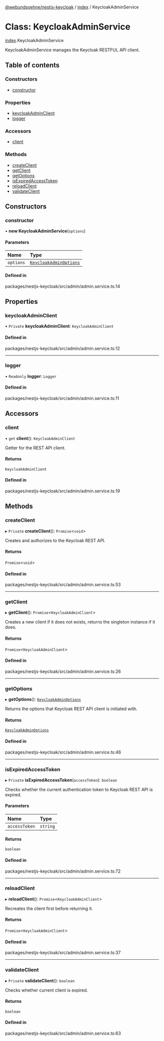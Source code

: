 [@webundsoehne/nestjs-keycloak](../README.md) / [index](../modules/index.md) / KeycloakAdminService

# Class: KeycloakAdminService

[index](../modules/index.md).KeycloakAdminService

KeycloakAdminService manages the Keycloak RESTFUL API client.

## Table of contents

### Constructors

- [constructor](index.KeycloakAdminService.md#constructor)

### Properties

- [keycloakAdminClient](index.KeycloakAdminService.md#keycloakadminclient)
- [logger](index.KeycloakAdminService.md#logger)

### Accessors

- [client](index.KeycloakAdminService.md#client)

### Methods

- [createClient](index.KeycloakAdminService.md#createclient)
- [getClient](index.KeycloakAdminService.md#getclient)
- [getOptions](index.KeycloakAdminService.md#getoptions)
- [isExpiredAccessToken](index.KeycloakAdminService.md#isexpiredaccesstoken)
- [reloadClient](index.KeycloakAdminService.md#reloadclient)
- [validateClient](index.KeycloakAdminService.md#validateclient)

## Constructors

### constructor

• **new KeycloakAdminService**(`options`)

#### Parameters

| Name | Type |
| :------ | :------ |
| `options` | [`KeycloakAdminOptions`](../interfaces/index.KeycloakAdminOptions.md) |

#### Defined in

packages/nestjs-keycloak/src/admin/admin.service.ts:14

## Properties

### keycloakAdminClient

• `Private` **keycloakAdminClient**: `KeycloakAdminClient`

#### Defined in

packages/nestjs-keycloak/src/admin/admin.service.ts:12

___

### logger

• `Readonly` **logger**: `Logger`

#### Defined in

packages/nestjs-keycloak/src/admin/admin.service.ts:11

## Accessors

### client

• `get` **client**(): `KeycloakAdminClient`

Getter for the REST API client.

#### Returns

`KeycloakAdminClient`

#### Defined in

packages/nestjs-keycloak/src/admin/admin.service.ts:19

## Methods

### createClient

▸ `Private` **createClient**(): `Promise`<`void`\>

Creates and authorizes to the Keycloak REST API.

#### Returns

`Promise`<`void`\>

#### Defined in

packages/nestjs-keycloak/src/admin/admin.service.ts:53

___

### getClient

▸ **getClient**(): `Promise`<`KeycloakAdminClient`\>

Creates a new client if it does not exists, returns the singleton instance if it does.

#### Returns

`Promise`<`KeycloakAdminClient`\>

#### Defined in

packages/nestjs-keycloak/src/admin/admin.service.ts:26

___

### getOptions

▸ **getOptions**(): [`KeycloakAdminOptions`](../interfaces/index.KeycloakAdminOptions.md)

Returns the options that Keycloak REST API client is initiated with.

#### Returns

[`KeycloakAdminOptions`](../interfaces/index.KeycloakAdminOptions.md)

#### Defined in

packages/nestjs-keycloak/src/admin/admin.service.ts:46

___

### isExpiredAccessToken

▸ `Private` **isExpiredAccessToken**(`accessToken`): `boolean`

Checks whether the current authentication token to Keycloak REST API is expired.

#### Parameters

| Name | Type |
| :------ | :------ |
| `accessToken` | `string` |

#### Returns

`boolean`

#### Defined in

packages/nestjs-keycloak/src/admin/admin.service.ts:72

___

### reloadClient

▸ **reloadClient**(): `Promise`<`KeycloakAdminClient`\>

Recreates the client first before returning it.

#### Returns

`Promise`<`KeycloakAdminClient`\>

#### Defined in

packages/nestjs-keycloak/src/admin/admin.service.ts:37

___

### validateClient

▸ `Private` **validateClient**(): `boolean`

Checks whether current client is expired.

#### Returns

`boolean`

#### Defined in

packages/nestjs-keycloak/src/admin/admin.service.ts:63
